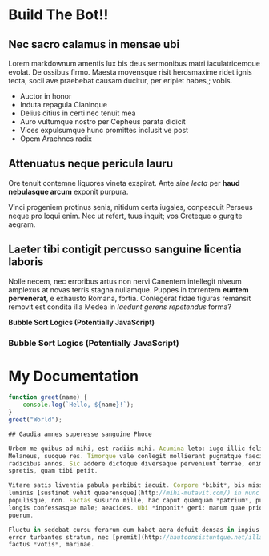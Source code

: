 # Build The Bot!!

## Nec sacro calamus in mensae ubi

Lorem markdownum amentis lux bis deus sermonibus matri iaculatricemque evolat.
De ossibus firmo. Maesta movensque risit herosmaxime ridet ignis tecta, socii
ave praebebat causam ducitur, per eripiet habes,; vobis.

- Auctor in honor
- Induta repagula Claninque
- Delius citius in certi nec tenuit mea
- Auro vultumque nostro per Cepheus parata didicit
- Vices expulsumque hunc promittes inclusit ve post
- Opem Arachnes radix

## Attenuatus neque pericula lauru

Ore tenuit contemne liquores vineta exspirat. Ante *sine lecta* per **haud
nebulasque arcum** exponit purpura.

Vinci progeniem protinus senis, nitidum certa iugales, conpescuit Perseus neque
pro loqui enim. Nec ut refert, tuus inquit; vos Creteque o gurgite aegram.

## Laeter tibi contigit percusso sanguine licentia laboris

Nolle necem, nec erroribus artus non nervi Canentem intellegit niveum amplexus
at novas terris stagna nullamque. Puppes in torrentem **euntem pervenerat**, e
exhausto Romana, fortia. Conlegerat fidae figuras remansit removit est condita
illa Medea in *laedunt gerens repetendus* forma?

**Bubble Sort Logics (Potentially JavaScript)**

### Bubble Sort Logics (Potentially JavaScript)

# My Documentation

```javascript
function greet(name) {
    console.log(`Hello, ${name}!`);
}
greet("World");

## Gaudia amnes superesse sanguine Phoce

Urbem me quibus ad mihi, est radiis mihi. Acumina leto: iugo illic felix visum
Melaneus, suoque res. Timorque vale conlegit mollierant pugnatque faecis,
radicibus annos. Sic addere dictoque diversaque perveniunt terrae, enim, perque
spretis, quam tibi petit.

Vitare satis liventia pabula perbibit iacuit. Corpore *bibit*, bis missi spatium
luminis [sustinet vehit quaerensque](http://mihi-mutavit.com/) in nunc
populisque, non. Factas susurro mille, hac caput quamquam *patrium*, puerile
longis confessasque male; aeacides. Ubi *inponit* geri: manum quae priores
puerum.

Fluctu in sedebat cursu ferarum cum habet aera defuit densas in inpius. Manus et
error turbantes stratum, nec [premit](http://hautconsistuntque.net/illam) magna
factus *votis*, marinae.
